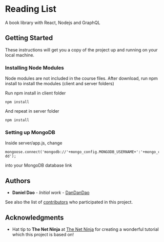 # Reading List
A book library with React, Nodejs and GraphQL

## Getting Started

These instructions will get you a copy of the project up and running on your local machine.

### Installing Node Modules

Node modules are not included in the course files. After download, run npm install to install the modules (client and server folders)

Run npm install in client folder

```
npm install
```

And repeat in server folder

```
npm install
```

### Setting up MongoDB


Inside server/app.js, change 

```
mongoose.connect('mongodb://'+mongo_config.MONGODB_USERNAME+':'+mongo_config.MONGODB_PASSWORD+'@ds133290.mlab.com:33290/gql-dd');
```
into your MongoDB database link

## Authors

* **Daniel Dao** - *Initial work* - [DanDanDao](https://github.com/DanDanDao)

See also the list of [contributors](https://github.com/DanDanDao/book-library/graphs/contributors) who participated in this project.

## Acknowledgments

* Hat tip to **The Net Ninja** at [The Net Ninja](https://www.youtube.com/channel/UCW5YeuERMmlnqo4oq8vwUpg) for creating a wonderful tutorial which this project is based on!
